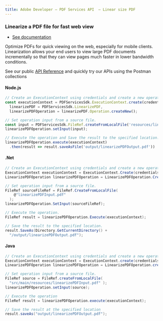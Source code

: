 ```yaml
---
title: Adobe Developer — PDF Services API  — Linear size PDF
---
```


<TextBlock slots="heading, buttons, text, text1" hasCodeBlock theme="dark" className="bgBlue link"/>

### Linearize a PDF file for fast web view

- [See documentation](/document-services/docs/overview/pdf-services-api/)

Optimize PDFs for quick viewing on the web, especially for mobile clients. Linearization allows your end users to view large PDF documents incrementally so that they can view pages much faster in lower bandwidth conditions.

See our public [API Reference](https://documentcloud.adobe.com/document-services/index.html#post-linearizePDF) and quickly try our APIs using the Postman collections


<CodeBlock slots="heading, code" repeat="3" languages="js,.net,java" />


#### Node.js

```js
// Create an ExecutionContext using credentials and create a new operation instance.
const executionContext = PDFServicesSdk.ExecutionContext.create(credentials),
  linearizePDF = PDFServicesSdk.LinearizePDF,
  linearizePDFOperation = linearizePDF.Operation.createNew();

// Set operation input from a source file.
const input = PDFServicesSdk.FileRef.createFromLocalFile('resources/linearizePDFInput.pdf');
linearizePDFOperation.setInput(input);

// Execute the operation and Save the result to the specified location.
linearizePDFOperation.execute(executionContext)
  .then(result => result.saveAsFile('output/linearizePDFOutput.pdf'))
```

#### .Net

```c#
// Create an ExecutionContext using credentials and create a new operation instance.
ExecutionContext executionContext = ExecutionContext.Create(credentials);
LinearizePDFOperation linearizePDFOperation = LinearizePDFOperation.CreateNew();

// Set operation input from a source file.
FileRef sourceFileRef = FileRef.CreateFromLocalFile(
    @"linearizePDFInput.pdf"
  );
linearizePDFOperation.SetInput(sourceFileRef);

// Execute the operation.
FileRef result = linearizePDFOperation.Execute(executionContext);

// Save the result to the specified location.
result.SaveAs(Directory.GetCurrentDirectory() +
  "/output/linearizePDFOutput.pdf");
```

#### Java

```java
// Create an ExecutionContext using credentials and create a new operation instance.
ExecutionContext executionContext = ExecutionContext.create(credentials);
LinearizePDFOperation linearizePDFOperation = LinearizePDFOperation.createNew();

// Set operation input from a source file.
FileRef source = FileRef.createFromLocalFile(
  "src/main/resources/linearizePDFInput.pdf" );
linearizePDFOperation.setInput(source);

// Execute the operation
FileRef result = linearizePDFOperation.execute(executionContext);

// Save the result at the specified location
result.saveAs("output/linearizePDFOutput.pdf");
```
